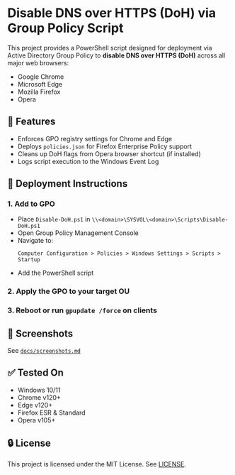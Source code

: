 # Disable DNS over HTTPS (DoH) via Group Policy Script

This project provides a PowerShell script designed for deployment via Active Directory Group Policy to **disable DNS over HTTPS (DoH)** across all major web browsers:

- Google Chrome
- Microsoft Edge
- Mozilla Firefox
- Opera

## 🔧 Features

- Enforces GPO registry settings for Chrome and Edge
- Deploys `policies.json` for Firefox Enterprise Policy support
- Cleans up DoH flags from Opera browser shortcut (if installed)
- Logs script execution to the Windows Event Log

## 📂 Deployment Instructions

### 1. Add to GPO

- Place `Disable-DoH.ps1` in `\\<domain>\SYSVOL\<domain>\Scripts\Disable-DoH.ps1`
- Open Group Policy Management Console
- Navigate to:
  ```
  Computer Configuration > Policies > Windows Settings > Scripts > Startup
  ```
- Add the PowerShell script

### 2. Apply the GPO to your target OU

### 3. Reboot or run `gpupdate /force` on clients

## 📸 Screenshots

See [`docs/screenshots.md`](docs/screenshots.md)

## ✅ Tested On

- Windows 10/11
- Chrome v120+
- Edge v120+
- Firefox ESR & Standard
- Opera v105+

## 🔒 License

This project is licensed under the MIT License. See [LICENSE](LICENSE).
